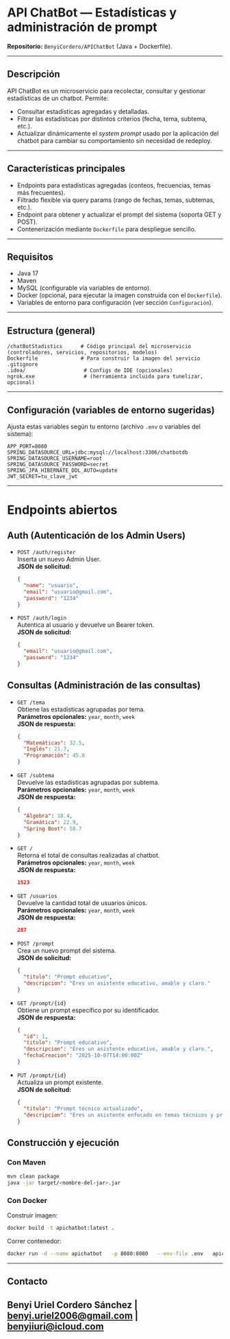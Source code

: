 # API ChatBot — Estadísticas y administración de prompt

**Repositorio:** `BenyiCordero/APIChatBot` (Java + Dockerfile).

---

## Descripción
API ChatBot es un microservicio para recolectar, consultar y gestionar estadísticas de un chatbot. Permite:  
- Consultar estadísticas agregadas y detalladas.  
- Filtrar las estadísticas por distintos criterios (fecha, tema, subtema, etc.).  
- Actualizar dinámicamente el *system prompt* usado por la aplicación del chatbot para cambiar su comportamiento sin necesidad de redeploy.

---

## Características principales
- Endpoints para estadísticas agregadas (conteos, frecuencias, temas más frecuentes).  
- Filtrado flexible vía query params (rango de fechas, temas, subtemas, etc.).  
- Endpoint para obtener y actualizar el prompt del sistema (soporta GET y POST).  
- Contenerización mediante `Dockerfile` para despliegue sencillo.

---

## Requisitos
- Java 17 
- Maven
- MySQL (configurable vía variables de entorno).  
- Docker (opcional, para ejecutar la imagen construida con el `Dockerfile`).  
- Variables de entorno para configuración (ver sección `Configuración`).

---

## Estructura (general)
```
/chatBotStadistics      # Código principal del microservicio (controladores, servicios, repositorios, modelos)
Dockerfile              # Para construir la imagen del servicio
.gitignore
.idea/                   # Configs de IDE (opcionales)
ngrok.exe                # (herramienta incluida para tunelizar, opcional)
```

---

## Configuración (variables de entorno sugeridas)
Ajusta estas variables según tu entorno (archivo `.env` o variables del sistema):

```
APP_PORT=8080
SPRING_DATASOURCE_URL=jdbc:mysql://localhost:3306/chatbotdb
SPRING_DATASOURCE_USERNAME=root
SPRING_DATASOURCE_PASSWORD=secret
SPRING_JPA_HIBERNATE_DDL_AUTO=update
JWT_SECRET=tu_clave_jwt
```
---

# Endpoints abiertos

## Auth (Autenticación de los Admin Users)
- `POST /auth/register`  
  Inserta un nuevo Admin User.  
  **JSON de solicitud:**
  ```json
  {
    "name": "usuario",
    "email": "usuario@gmail.com",
    "password": "1234"
  }
  ```

- `POST /auth/login`  
  Autentica al usuario y devuelve un Bearer token.  
  **JSON de solicitud:**
  ```json
  {
    "email": "usuario@gmail.com",
    "password": "1234"
  }
  ```

## Consultas (Administración de las consultas)
- `GET /tema`  
  Obtiene las estadísticas agrupadas por tema.  
  **Parámetros opcionales:** `year`, `month`, `week`  
  **JSON de respuesta:**
  ```json
  {
    "Matemáticas": 32.5,
    "Inglés": 21.7,
    "Programación": 45.8
  }
  ```

- `GET /subtema`  
  Devuelve las estadísticas agrupadas por subtema.  
  **Parámetros opcionales:** `year`, `month`, `week`  
  **JSON de respuesta:**
  ```json
  {
    "Álgebra": 18.4,
    "Gramática": 22.9,
    "Spring Boot": 58.7
  }
  ```

- `GET /`  
  Retorna el total de consultas realizadas al chatbot.  
  **Parámetros opcionales:** `year`, `month`, `week`  
  **JSON de respuesta:**
  ```json
  1523
  ```

- `GET /usuarios`  
  Devuelve la cantidad total de usuarios únicos.  
  **Parámetros opcionales:** `year`, `month`, `week`  
  **JSON de respuesta:**
  ```json
  287
  ```

- `POST /prompt`  
  Crea un nuevo prompt del sistema.  
  **JSON de solicitud:**
  ```json
  {
    "titulo": "Prompt educativo",
    "descripcion": "Eres un asistente educativo, amable y claro."
  }
  ```

- `GET /prompt/{id}`  
  Obtiene un prompt específico por su identificador.  
  **JSON de respuesta:**
  ```json
  {
    "id": 1,
    "titulo": "Prompt educativo",
    "descripcion": "Eres un asistente educativo, amable y claro.",
    "fechaCreacion": "2025-10-07T14:00:00Z"
  }
  ```

- `PUT /prompt/{id}`  
  Actualiza un prompt existente.  
  **JSON de solicitud:**
  ```json
  {
    "titulo": "Prompt técnico actualizado",
    "descripcion": "Eres un asistente enfocado en temas técnicos y precisos."
  }
  ```

## Construcción y ejecución

### Con Maven
```bash
mvn clean package
java -jar target/<nombre-del-jar>.jar
```

### Con Docker
Construir imagen:
```bash
docker build -t apichatbot:latest .
```
Correr contenedor:
```bash
docker run -d --name apichatbot   -p 8080:8080   --env-file .env   apichatbot:latest
```

---

## Contacto
  Benyi Uriel Cordero Sánchez | benyi.uriel2006@gmail.com | benyiiuri@icloud.com
---
